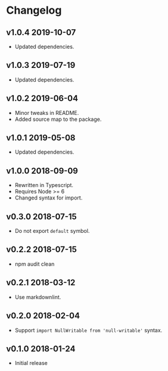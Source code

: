 # Changelog

## v1.0.4 2019-10-07

- Updated dependencies.

## v1.0.3 2019-07-19

- Updated dependencies.

## v1.0.2 2019-06-04

- Minor tweaks in README.
- Added source map to the package.

## v1.0.1 2019-05-08

- Updated dependencies.

## v1.0.0 2018-09-09

- Rewritten in Typescript.
- Requires Node >= 6
- Changed syntax for import.

## v0.3.0 2018-07-15

- Do not export `default` symbol.

## v0.2.2 2018-07-15

- npm audit clean

## v0.2.1 2018-03-12

- Use markdownlint.

## v0.2.0 2018-02-04

- Support `import NullWritable from 'null-writable'` syntax.

## v0.1.0 2018-01-24

- Initial release
